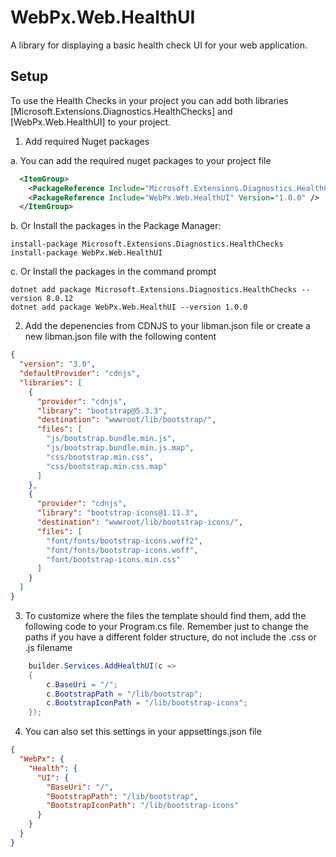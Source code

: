 # WebPx.Web.HealthUI
A library for displaying a basic health check UI for your web application.

## Setup

To use the Health Checks in your project you can add both libraries 
[Microsoft.Extensions.Diagnostics.HealthChecks] and [WebPx.Web.HealthUI] to your project.

1. Add required Nuget packages

a. You can add the required nuget packages to your project file

```xml
  <ItemGroup>
    <PackageReference Include="Microsoft.Extensions.Diagnostics.HealthChecks" Version="8.0.12" />
    <PackageReference Include="WebPx.Web.HealthUI" Version="1.0.0" />
  </ItemGroup>
```

b. Or Install the packages in the Package Manager:

```
install-package Microsoft.Extensions.Diagnostics.HealthChecks
install-package WebPx.Web.HealthUI
```

c. Or Install the packages in the command prompt
 
```
dotnet add package Microsoft.Extensions.Diagnostics.HealthChecks --version 8.0.12
dotnet add package WebPx.Web.HealthUI --version 1.0.0
```

2. Add the depenencies from CDNJS to your libman.json file 
or create a new libman.json file with the following content

```json
{
  "version": "3.0",
  "defaultProvider": "cdnjs",
  "libraries": [
    {
      "provider": "cdnjs",
      "library": "bootstrap@5.3.3",
      "destination": "wwwroot/lib/bootstrap/",
      "files": [
        "js/bootstrap.bundle.min.js",
        "js/bootstrap.bundle.min.js.map",
        "css/bootstrap.min.css",
        "css/bootstrap.min.css.map"
      ]
    },
    {
      "provider": "cdnjs",
      "library": "bootstrap-icons@1.11.3",
      "destination": "wwwroot/lib/bootstrap-icons/",
      "files": [
        "font/fonts/bootstrap-icons.woff2",
        "font/fonts/bootstrap-icons.woff",
        "font/bootstrap-icons.min.css"
      ]
    }
  ]
}
```

3. To customize where the files the template should find them, add the following code to your Program.cs file.
Remember just to change the paths if you have a different folder structure, do not include the .css or .js filename
```csharp
    builder.Services.AddHealthUI(c =>
    {
        c.BaseUri = "/";
        c.BootstrapPath = "/lib/bootstrap";
        c.BootstrapIconPath = "/lib/bootstrap-icons";
    });
```

4. You can also set this settings in your appsettings.json file
```json
{
  "WebPx": {
    "Health": {
      "UI": {
        "BaseUri": "/",
        "BootstrapPath": "/lib/bootstrap",
        "BootstrapIconPath": "/lib/bootstrap-icons"
      }
    }
  }
}
```